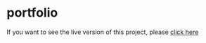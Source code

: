 # portfolio

If you want to see the live version of this project, please <a href="https://codedbyemre.com/" target="_blanck">click here</a>
